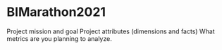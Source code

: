 # BIMarathon2021
Project mission and goal
Project attributes (dimensions and facts)
What metrics are you planning to analyze.
